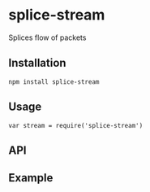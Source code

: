 # splice-stream

Splices flow of packets

## Installation

`npm install splice-stream`

## Usage

`var stream = require('splice-stream')`

## API

## Example
